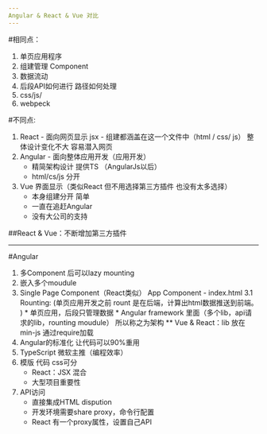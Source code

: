 ```yaml
---
Angular & React & Vue 对比
---
```

#相同点：
1. 单页应用程序
2. 组建管理 Component
3. 数据流动
4. 后段API如何进行 路径如何处理
5. css/js/
6. webpeck

#不同点:
1. React - 面向网页显示 
	jsx - 组建都涵盖在这一个文件中（html / css/ js）
	整体设计变化不大
	容易潜入网页
2. Angular - 面向整体应用开发（应用开发）
	* 精简架构设计 提供TS （AngularJs以后）
	* html/cs/js 分开
3. Vue 界面显示（类似React 但不用选择第三方插件 也没有太多选择）
	* 本身组建分开 简单
	* 一直在追赶Angular
	* 没有大公司的支持

##React & Vue：不断增加第三方插件

---
#Angular
1. 多Component 后可以lazy mounting 
2. 嵌入多个moudule
3. Single Page Component（React类似） App Component - index.html
	3.1 Rounting: (单页应用开发之前 rount 是在后端，计算出html数据推送到前端。 ) 
		* 单页应用，后段只管理数据
		* Angular framework 里面（多个lib，api请求的lib，rounting moudule） 所以称之为架构
		** Vue & React：lib 放在min-js 通过require加载
4. Angular的标准化 让代码可以90%重用
5. TypeScript 微软主推（编程效率）
6. 模版 代码 css可分
	* React：JSX 混合
	* 大型项目重要性
7. API访问
	* 直接集成HTML dispution
	* 开发环境需要share proxy，命令行配置
	* React 有一个proxy属性，设置自己API

